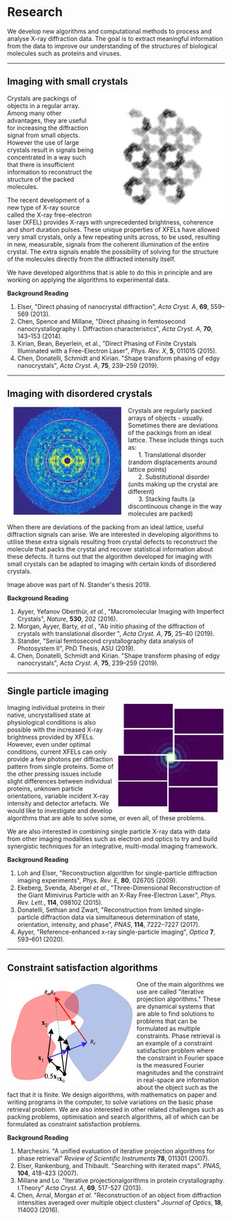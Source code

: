 # Research

We develop new algorithms and computational methods to process and analyse X-ray diffraction data. The goal is to extract meaningful information from the data to improve our understanding of the structures of biological molecules such as proteins and viruses.

---

## Imaging with small crystals
<img align="right" src="figs/res_stp.png" width="300">

Crystals are packings of objects in a regular array. Among many other advantages, they are useful for increasing the diffraction signal from small objects. However the use of large crystals result in signals being concentrated in a way such that there is insufficient information to reconstruct the structure of the packed molecules.

The recent development of a new type of X-ray source called the X-ray free-electron laser (XFEL) provides X-rays with unprecedented brightness, coherence and short duration pulses. These unique properties of XFELs have allowed very small crystals, only a few repeating units across, to be used, resulting in new, measurable, signals from the coherent illumination of the entire crystal. The extra signals enable the possibility of solving for the structure of the molecules directly from the diffracted intensity itself.

We have developed algorithms that is able to do this in principle and are working on applying the algorithms to experimental data.

**Background Reading**
1. Elser, "Direct phasing of nanocrystal diffraction", _Acta Cryst. A_, **69**, 559–569 (2013).
2. Chen, Spence and Millane, "Direct phasing in femtosecond nanocrystallography I. Diffraction characteristics", _Acta Cryst. A_, **70**, 143–153 (2014).
3. Kirian, Bean, Beyerlein, et al., "Direct Phasing of Finite Crystals Illuminated with a Free-Electron Laser", _Phys. Rev. X_, **5**, 011015 (2015).
4. Chen, Donatelli, Schmidt and Kirian. "Shape transform phasing of edgy nanocrystals", _Acta Cryst. A_, **75**, 239–259 (2019).

---

## Imaging with disordered crystals
<img align="left" src="figs/res_crystdisorder2b.png" width="280">

Crystals are regularly packed arrays of objects - usually. Sometimes there are deviations of the packings from an ideal lattice. These include things such as: 
<br>
&nbsp;&nbsp;&nbsp;&nbsp;&nbsp;  1. Translational disorder (random displacements around lattice points)
<br>
&nbsp;&nbsp;&nbsp;&nbsp;&nbsp;  2. Substitutional disorder (units making up the crystal are different)
<br>
&nbsp;&nbsp;&nbsp;&nbsp;&nbsp;  3. Stacking faults (a discontinuous change in the way molecules are packed)

When there are deviations of the packing from an ideal lattice, useful diffraction signals can arise. We are interested in developing algorithms to utilise these extra signals resulting from crystal defects to reconstruct the molecule that packs the crystal and recover statistical information about these defects. It turns out that the algorithm developed for imaging with small crystals can be adapted to imaging with certain kinds of disordered crystals.

Image above was part of N. Stander's thesis 2019.

**Background Reading**
1. Ayyer, Yefanov Oberthür, _et al._, "Macromolecular Imaging with Imperfect Crystals", _Nature_, **530**, 202 (2016).
2. Morgan, Ayyer, Barty, _et al._, "Ab initio phasing of the diffraction of crystals with translational disorder ", _Acta Cryst. A_, **75**, 25–40 (2019).
3. Stander, "Serial femtosecond crystallography data analysis of Photosystem II", PhD Thesis, ASU (2019).
4. Chen, Donatelli, Schmidt and Kirian. "Shape transform phasing of edgy nanocrystals", _Acta Cryst. A_, **75**, 239–259 (2019).

---

## Single particle imaging
<img align="right" src="figs/res_spi3.png" width="250"> 

Imaging individual proteins in their native, uncrystallised state at physiological conditions is also possible with the increased X-ray brightness provided by XFELs. However, even under optimal conditions, current XFELs can only provide a few photons per diffraction pattern from single proteins. Some of the other pressing issues include slight differences between individual proteins, unknown particle orientations, variable incident X-ray intensity and detector artefacts.
We would like to investigate and develop algorithms that are able to solve some, or even all, of these problems.

We are also interested in combining single particle X-ray data with data from other imaging modalities such as electron and optics to try and build synergistic techniques for an integrative, multi-modal imaging framework.

**Background Reading**
1. Loh and Elser, "Reconstruction algorithm for single-particle diffraction imaging experiments", _Phys. Rev. E_, **80**, 026705 (2009).
2. Ekeberg, Svenda, Abergel _et al._, "Three-Dimensional Reconstruction of the Giant Mimivirus Particle with an X-Ray Free-Electron Laser", _Phys. Rev. Lett._, **114**, 098102 (2015).
3. Donatelli, Sethian and Zwart, "Reconstruction from limited single-particle diffraction data via simultaneous determination of state, orientation, intensity, and phase", _PNAS_, **114**, 7222–7227 (2017).
4. Ayyer, "Reference-enhanced x-ray single-particle imaging", _Optica_ **7**, 593–601 (2020).

---

## Constraint satisfaction algorithms
<img align="left" src="figs/res_algo.png" width="300">

One of the main algorithms we use are called "iterative projection algorithms." These are dynamical systems that are able to find solutions to problems that can be formulated as multiple constraints. Phase retrieval is an example of a constraint satisfaction problem where the constraint in Fourier space is the measured Fourier magnitudes and the constraint in real-space are information about the object such as the fact that it is finite. We design algorithms, with mathematics on paper and writing programs in the computer, to solve variations on the basic phase retrieval problem. We are also interested in other related challenges such as packing problems, optimisation and search algorithms, all of which can be formulated as constraint satisfaction problems.

**Background Reading**
1. Marchesini. "A unified evaluation of iterative projection algorithms for phase retrieval" _Review of Scientific Instruments_ **78**, 011301 (2007).
2. Elser, Rankenburg, and Thibault. "Searching with iterated maps". _PNAS_, **104**, 418-423 (2007).
3. Millane and Lo. "Iterative projectionalgorithms in protein crystallography. I.Theory"  _Acta Cryst. A_, **69**, 517-527 (2013).
4. Chen, Arnal, Morgan _et al_. "Reconstruction of an object from diffraction intensities averaged over multiple object clusters" _Journal of Optics_, **18**, 114003 (2016).
